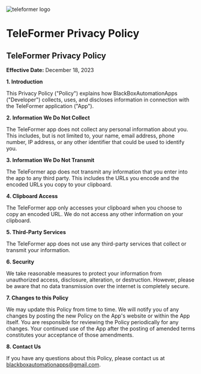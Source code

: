 ![teleformer logo](https://github.com/KaiKai7/TeleFormer/assets/87836320/09dc0767-c159-4bfb-a233-8900be6d8e5d)

# TeleFormer Privacy Policy
## TeleFormer Privacy Policy

**Effective Date:** December 18, 2023

**1. Introduction**

This Privacy Policy ("Policy") explains how BlackBoxAutomationApps ("Developer") collects, uses, and discloses information in connection with the TeleFormer application ("App").

**2. Information We Do Not Collect**

The TeleFormer app does not collect any personal information about you. This includes, but is not limited to, your name, email address, phone number, IP address, or any other identifier that could be used to identify you.

**3. Information We Do Not Transmit**

The TeleFormer app does not transmit any information that you enter into the app to any third party. This includes the URLs you encode and the encoded URLs you copy to your clipboard.

**4. Clipboard Access**

The TeleFormer app only accesses your clipboard when you choose to copy an encoded URL. We do not access any other information on your clipboard.

**5. Third-Party Services**

The TeleFormer app does not use any third-party services that collect or transmit your information.

**6. Security**

We take reasonable measures to protect your information from unauthorized access, disclosure, alteration, or destruction. However, please be aware that no data transmission over the internet is completely secure.

**7. Changes to this Policy**

We may update this Policy from time to time. We will notify you of any changes by posting the new Policy on the App's website or within the App itself. You are responsible for reviewing the Policy periodically for any changes. Your continued use of the App after the posting of amended terms constitutes your acceptance of those amendments.

**8. Contact Us**

If you have any questions about this Policy, please contact us at blackboxautomationapps@gmail.com.

